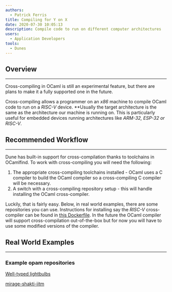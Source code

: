 ```yaml
---
authors:
  - Patrick Ferris
title: Compiling for Y on X
date: 2020-07-30 10:05:13
description: Compile code to run on different computer architectures
users:
  - Application Developers
tools:
  - Dunes
---
```


## Overview

---

Cross-compiling in OCaml is still an experimental feature, but there are plans to make it a fully supported one in the future. 

Cross-compiling allows a programmer on an *x86* machine to compile OCaml code to run on a *RISC-V* device. **Usually the target architecture is the same as the architecture our machine is running on. This is particularly useful for embedded devices running architectures like *ARM-32, ESP-32 or RISC-V*. 

## Recommended Workflow

---

Dune has built-in support for cross-compilation thanks to toolchains in OCamlfind. To work with cross-compiling you will need the following: 

1. The appropriate cross-compiling toolchains installed - OCaml uses a C compiler to build the OCaml compiler so a cross-compiling C compiler will be necessary. 
2. A switch with a cross-compiling repository setup - this will handle installing the OCaml cross-compiler.

Luckily, that is fairly easy. Below, in real world examples, there are some repositories you can use. Instructions for installing say the *RISC-V* cross-compiler can be found in [this Dockerfile](https://github.com/patricoferris/ocaml-on-riscv/blob/trunk/opam/Dockerfile). In the future the OCaml compiler will support cross-compilation out-of-the-box but for now you will have to use some modified versions of the compiler. 

## Real World Examples

---

### Example opam repositories

[Well-typed lightbulbs](https://github.com/well-typed-lightbulbs)

[mirage-shakti-iitm](https://github.com/mirage-shakti-iitm)